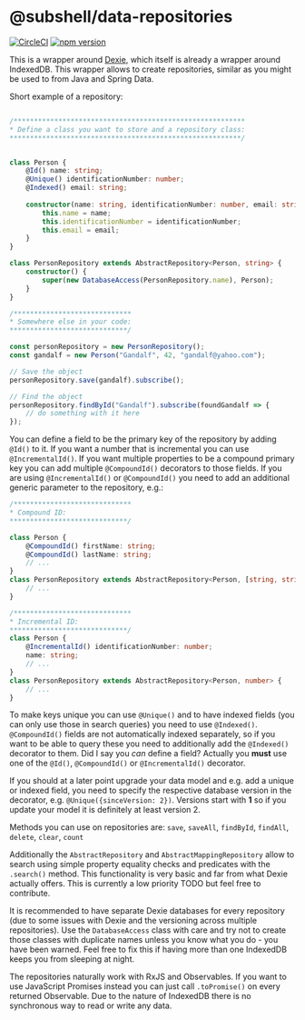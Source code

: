 # @subshell/data-repositories

[![CircleCI](https://circleci.com/gh/subshell/data-repositories.svg?style=svg)](https://circleci.com/gh/subshell/data-repositories) [![npm version](https://badge.fury.io/js/%40subshell%2Fdata-repositories.svg)](https://badge.fury.io/js/%40subshell%2Fdata-repositories)

This is a wrapper around [Dexie](https://github.com/dfahlander/Dexie.js), which itself is already a wrapper around IndexedDB. This wrapper allows to create
repositories, similar as you might be used to from Java and Spring Data.

Short example of a repository:

```typescript

/*********************************************************
* Define a class you want to store and a repository class:
*********************************************************/


class Person {    
    @Id() name: string;
    @Unique() identificationNumber: number;
    @Indexed() email: string;
    
    constructor(name: string, identificationNumber: number, email: string) {
        this.name = name;
        this.identificationNumber = identificationNumber;
        this.email = email;
    }
}

class PersonRepository extends AbstractRepository<Person, string> {
    constructor() {
        super(new DatabaseAccess(PersonRepository.name), Person);
    }
}

/*****************************
* Somewhere else in your code:
*****************************/

const personRepository = new PersonRepository();
const gandalf = new Person("Gandalf", 42, "gandalf@yahoo.com");

// Save the object
personRepository.save(gandalf).subscribe();

// Find the object
personRepository.findById("Gandalf").subscribe(foundGandalf => {
    // do something with it here
});
```

You can define a field to be the primary key of the repository by adding `@Id()` to it. If you want a number that is incremental you can use `@IncrementalId()`. 
If you want multiple properties to be a compound primary key you can add multiple `@CompoundId()` decorators to those fields. If you are using `@IncrementalId()` 
or `@CompoundId()` you need to add an additional generic parameter to the repository, e.g.:

```typescript
/*****************************
* Compound ID:
*****************************/

class Person {
    @CompoundId() firstName: string;
    @CompoundId() lastName: string;
    // ...
}
class PersonRepository extends AbstractRepository<Person, [string, string]> {
    // ...
}

/*****************************
* Incremental ID:
*****************************/
class Person {
    @IncrementalId() identificationNumber: number;
    name: string;
    // ...
}
class PersonRepository extends AbstractRepository<Person, number> {
    // ...
}
```

To make keys unique you can use `@Unique()` and to have indexed fields (you can only use those in search queries) you need to use `@Indexed()`. 
`@CompoundId()` fields are not automatically indexed separately, so if you want to be able to query these you need to additionally add the
`@Indexed()` decorator to them. 
Did I say you *can* define a field? Actually you **must** use one of the `@Id()`, `@CompoundId()` or `@IncrementalId()` decorator.

If you should at a later point upgrade your data model and e.g. add a unique or indexed field, you need to specify the respective database version in the decorator,
e.g. `@Unique({sinceVersion: 2})`. Versions start with **1** so if you update your model it is definitely at least version 2.

Methods you can use on repositories are: `save`, `saveAll`, `findById`, `findAll`, `delete`, `clear`, `count`

Additionally the `AbstractRepository` and `AbstractMappingRepository` allow to search using simple property equality checks and predicates with the `.search()` method.
This functionality is very basic and far from what Dexie actually offers. This is currently a low priority TODO but feel free to contribute.
   
It is recommended to have separate Dexie databases for every repository (due to some issues with Dexie and the versioning across multiple repositories). Use the `DatabaseAccess` class with care and
try not to create those classes with duplicate names unless you know what you do - you have been warned. Feel free to fix this if having more than one IndexedDB keeps you from sleeping at night.

The repositories naturally work with RxJS and Observables. If you want to use JavaScript Promises instead you can just call `.toPromise()` on every returned Observable. 
Due to the nature of IndexedDB there is no synchronous way to read or write any data.